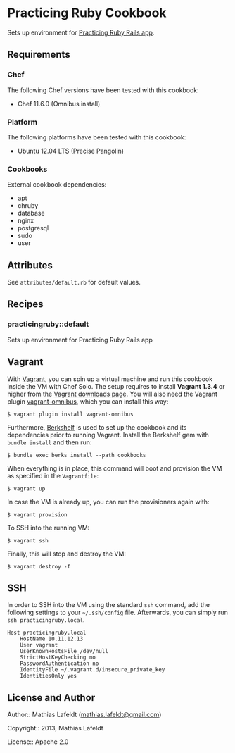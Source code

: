 Practicing Ruby Cookbook
========================

Sets up environment for [Practicing Ruby Rails app][practicingruby-web].

Requirements
------------

### Chef

The following Chef versions have been tested with this cookbook:

* Chef 11.6.0 (Omnibus install)

### Platform

The following platforms have been tested with this cookbook:

* Ubuntu 12.04 LTS (Precise Pangolin)

### Cookbooks

External cookbook dependencies:

* apt
* chruby
* database
* nginx
* postgresql
* sudo
* user

Attributes
----------

See `attributes/default.rb` for default values.

Recipes
-------

### practicingruby::default

Sets up environment for Practicing Ruby Rails app

Vagrant
-------

With [Vagrant], you can spin up a virtual machine and run this cookbook inside
the VM with Chef Solo. The setup requires to install **Vagrant 1.3.4** or higher
from the [Vagrant downloads page]. You will also need the Vagrant plugin
[vagrant-omnibus], which you can install this way:

    $ vagrant plugin install vagrant-omnibus

Furthermore, [Berkshelf] is used to set up the cookbook and its dependencies
prior to running Vagrant. Install the Berkshelf gem with `bundle install` and
then run:

    $ bundle exec berks install --path cookbooks

When everything is in place, this command will boot and provision the VM as
specified in the `Vagrantfile`:

    $ vagrant up

In case the VM is already up, you can run the provisioners again with:

    $ vagrant provision

To SSH into the running VM:

    $ vagrant ssh

Finally, this will stop and destroy the VM:

    $ vagrant destroy -f

SSH
---

In order to SSH into the VM using the standard `ssh` command, add the following
settings to your `~/.ssh/config` file. Afterwards, you can simply run `ssh
practicingruby.local`.

```
Host practicingruby.local
    HostName 10.11.12.13
    User vagrant
    UserKnownHostsFile /dev/null
    StrictHostKeyChecking no
    PasswordAuthentication no
    IdentityFile ~/.vagrant.d/insecure_private_key
    IdentitiesOnly yes
```

License and Author
------------------

Author:: Mathias Lafeldt (<mathias.lafeldt@gmail.com>)

Copyright:: 2013, Mathias Lafeldt

License:: Apache 2.0


[Berkshelf]: http://berkshelf.com/
[Vagrant downloads page]: http://downloads.vagrantup.com/
[Vagrant]: http://vagrantup.com
[practicingruby-web]: https://github.com/elm-city-craftworks/practicing-ruby-web
[vagrant-omnibus]: https://github.com/schisamo/vagrant-omnibus

